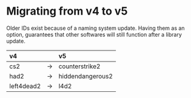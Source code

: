 # Migrating from v4 to v5

Older IDs exist because of a naming system update. Having them as an option, guarantees that other softwares will still function after a library update.

| v4 |  | v5
|:---|:---|:---
| cs2 | → | counterstrike2
| had2 | → | hiddendangerous2
| left4dead2 | → | l4d2